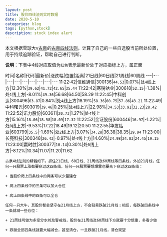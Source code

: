 ```yaml
---
layout: post
title: 股价四线法则实时数据
date: 2020-5-10
categories: blog
tags: [python,stock]
description: stock index alert
---
```



本文根据雪球大v[古泉](https://xueqiu.com/u/7148646888)的[古泉四线法则](https://xueqiu.com/7148646888/130498192)，计算了自己的一些自选股当前所处位置，用于持续追踪验证，帮助自己进行判断。

**说明**：下表中4线对应取值为`红色`表示最新价处于对应指标上方，属正面

时间|名称|代码|最新价|涨跌幅|位置|距离|21日线|60日线|21周线|60周线
---|---|---|---|---|---|---|---|---
11:22:42|信维通信|300136|`44.53`|0.07%|处`4`线上方|12.30%|`39.62`|`41.72`|`42.65`|`35.44`
11:22:42|寒锐钴业|300618|`52.15`|-1.38%|处`1`线上方|-8.01%|`49.36`|56.68|64.50|58.29
11:22:45|中科创达|300496|`63.87`|0.84%|处`4`线上方|18.19%|`58.36`|`60.75`|`57.86`|`43.21`
11:22:49|中科曙光|603019|`39.46`|0.25%|处`4`线上方|22.98%|`34.53`|`33.91`|`32.23`|`28.42`
11:22:52|诺力股份|603611|`20.73`|1.27%|处`4`线上方|15.16%|`18.06`|`18.58`|`18.09`|`17.32`
11:22:52|金证股份|600446|`16.97`|-1.22%|处`0`线上方|-9.53%|17.22|18.49|19.12|20.50
11:22:55|华友钴业|603799|`35.5`|-1.69%|处`2`线上方|3.07%|`34.28`|36.38|38.35|`29.94`
11:23:00|长亮科技|300348|`26.43`|-0.97%|处`4`线上方|14.60%|`24.98`|`24.83`|`24.45`|`19.15`
11:23:00|赢时胜|300377|`10.14`|0.30%|处`0`线上方|-8.12%|10.34|11.07|11.20|11.62

```
古泉4线法则的精髓如下。抓住21日线、60日线、21周线及60周线等四条线，外加21月线，任何一只股票上涨都要穿过这四条线，任何一只股票要想爆雷也要先下穿过这四条线：

+ 当股价爬上四条线中的两条可以少量建仓

+ 爬上四条线中的三条可以加大仓位

+ 爬上四条线中的四条可以全仓

任何一只大牛，其股价都会坚守在21月线上方，不会轻易跌破21月线；相反，每跌破四条线中一条就减一些仓位：

+ 21周线可做为多空分水岭及警戒线，股价在21周线及60周线下方就要十分慎重，多看少做

+ 跌破全部四条线就要大幅减仓，甚至清仓，一旦跌破21月线，清仓观望
```